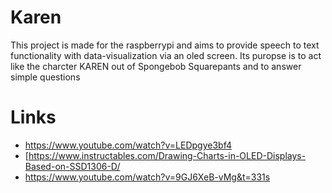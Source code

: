 # Karen
This project is made for the raspberrypi and aims to provide speech to text functionality with data-visualization via an oled screen. Its puropse is to act like the charcter KAREN out of Spongebob Squarepants and to answer simple questions

# Links
* https://www.youtube.com/watch?v=LEDpgye3bf4
* [https://www.instructables.com/Drawing-Charts-in-OLED-Displays-Based-on-SSD1306-D/
* https://www.youtube.com/watch?v=9GJ6XeB-vMg&t=331s
